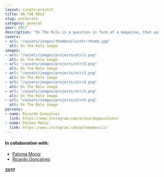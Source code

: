 ```yaml
---
layout: single-project
title: ON THE ROLE
slug: ontherole
category: general
year: 2017
description: "On The Role is a question in form of a magazine, that aims to provoque discussion around the role of men in feminist day to day struggles. With the more recent growth of the feminist movement it is mandatory that all individuals should consider it as well as be considered by it. Achieving through this, emancipation of all human beings."
covers:
- url: "/assets/images/thumbnails/otr-thumb.jpg"
  alt: On The Role image
images:
- url: "/assets/images/projects/otr/1.png"
  alt: On The Role image
- url: "/assets/images/projects/otr/2.png"
  alt: On The Role image
- url: "/assets/images/projects/otr/3.png"
  alt: On The Role image
- url: "/assets/images/projects/otr/4.png"
  alt: On The Role image
- url: "/assets/images/projects/otr/5.png"
  alt: On The Role image
- url: "/assets/images/projects/otr/6.png"
  alt: On The Role image
persons:
- name: Ricardo Gonçalves
  link: https://www.instagram.com/oricardogoncalves/
- name: Paloma Moniz
  link: https://www.instagram.com/palomamoniiz/
---
```

<footer>
    <h4>In collaboration with:</h4>
    <ul>
        <li><a href="https://www.instagram.com/palomamoniiz/" target="_blank">Paloma Moniz</a></li>
        <li><a href="https://www.instagram.com/oricardogoncalves/" target="_blank">Ricardo Gonçalves</a></li>
    </ul>
    <h4>2017</h4>
</footer>